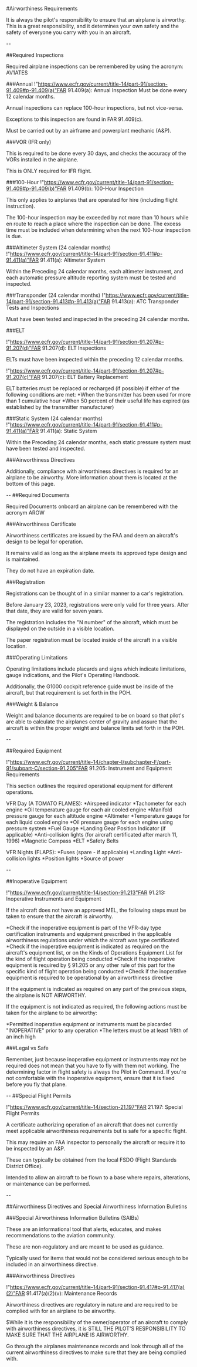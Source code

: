 #Airworthiness Requirements

It is always the pilot's responsibility to ensure that an airplane is airworthy. This is a great responsibility, and it determines your own safety and the safety of everyone you carry with you in an aircraft.


--

##Required Inspections

Required airplane inspections can be remembered by using the acronym: AV1ATES

###Annual
!"https://www.ecfr.gov/current/title-14/part-91/section-91.409#p-91.409(a)"FAR 91.409(a): Annual Inspection
Must be done every 12 calendar months.

Annual inspections can replace 100-hour inspections, but not vice-versa.

Exceptions to this inspection are found in FAR 91.409(c).

Must be carried out by an airframe and powerplant mechanic (A&P).


###VOR (IFR only)

This is required to be done every 30 days, and checks the accuracy of the VORs installed in the airplane.

This is ONLY required for IFR flight.



###100-Hour
!"https://www.ecfr.gov/current/title-14/part-91/section-91.409#p-91.409(b)"FAR 91.409(b): 100-Hour Inspection

This only applies to airplanes that are operated for hire (including flight instruction).

The 100-hour inspection may be exceeded by not more than 10 hours while en route to reach a place where the inspection can be done. The excess time must be included when determining when the next 100-hour inspection is due.


###Altimeter System (24 calendar months)
!"https://www.ecfr.gov/current/title-14/part-91/section-91.411#p-91.411(a)"FAR 91.411(a): Altimeter System

Within the Preceding 24 calendar months, each altimeter instrument, and each automatic pressure altitude reporting system must be tested and inspected.

###Transponder (24 calendar months)
!"https://www.ecfr.gov/current/title-14/part-91/section-91.413#p-91.413(a)"FAR 91.413(a): ATC Transponder Tests and Inspections

Must have been tested and inspected in the preceding 24 calendar months.


###ELT

!"https://www.ecfr.gov/current/title-14/part-91/section-91.207#p-91.207(d)"FAR 91.207(d): ELT Inspections

ELTs must have been inspected within the preceding 12 calendar months.

!"https://www.ecfr.gov/current/title-14/part-91/section-91.207#p-91.207(c)"FAR 91.207(c): ELT Battery Replacement

ELT batteries must be replaced or recharged (if possible) if either of the following conditions are met:
*When the transmitter has been used for more than 1 cumulative hour
*When 50 percent of their useful life has expired (as established by the transmitter manufacturer)

###Static System (24 calendar months)
!"https://www.ecfr.gov/current/title-14/part-91/section-91.411#p-91.411(a)"FAR 91.411(a): Static System

Within the Preceding 24 calendar months, each static pressure system must have been tested and inspected.


###Airworthiness Directives

Additionally, compliance with airworthiness directives is required for an airplane to be airworthy. More information about them is located at the bottom of this page.





--
##Required Documents

Required Documents onboard an airplane can be remembered with the acronym AROW

###Airworthiness Certificate

Airworthiness certificates are issued by the FAA and deem an aircraft's design to be legal for operation.

It remains valid as long as the airplane meets its approved type design and is maintained.

They do not have an expiration date.

###Registration

Registrations can be thought of in a similar manner to a car's registration.

Before January 23, 2023, registrations were only valid for three years. After that date, they are valid for seven years.

The registration includes the "N number" of the aircraft, which must be displayed on the outside in a visible location.

The paper registration must be located inside of the aircraft in a visible location.

###Operating Limitations

Operating limitations include placards and signs which indicate limitations, gauge indications, and the Pilot's Operating Handbook.

Additionally, the G1000 cockpit reference guide must be inside of the aircraft, but that requirement is set forth in the POH.


###Weight & Balance

Weight and balance documents are required to be on board so that pilot's are able to calculate the airplanes center of gravity and assure that the aircraft is within the proper weight and balance limits set forth in the POH.


--

##Required Equipment

!"https://www.ecfr.gov/current/title-14/chapter-I/subchapter-F/part-91/subpart-C/section-91.205"FAR 91.205: Instrument and Equipment Requirements

This section outlines the required operational equipment for different operations.

VFR Day (A TOMATO FLAMES):
*Airspeed indicator
*Tachometer for each engine
*Oil temperature gauge for each air cooled engine
*Manifold pressure gauge for each altitude engine
*Altimeter
*Temperature gauge for each liquid cooled engine
*Oil pressure gauge for each engine using pressure system
*Fuel Gauge
*Landing Gear Position Indicator (if applicable)
*Anti-collision lights (for aircraft certificated after march 11, 1996)
*Magnetic Compass
*ELT
*Safety Belts

VFR Nights (FLAPS):
*Fuses (spare - if applicable)
*Landing Light
*Anti-collision lights
*Position lights
*Source of power

--

##Inoperative Equipment

!"https://www.ecfr.gov/current/title-14/section-91.213"FAR 91.213: Inoperative Instruments and Equipment

If the aircraft does not have an approved MEL, the following steps must be taken to ensure that the aircraft is airworthy.

*Check if the inoperative equipment is part of the VFR-day type certification instruments and equipment prescribed in the applicable airworthiness regulations under which the aircraft was type certificated
*Check if the inoperative equipment is indicated as required on the aircraft's equipment list, or on the Kinds of Operations Equipment List for the kind of flight operation being conducted
*Check if the inoperative equipment is required by § 91.205 or any other rule of this part for the specific kind of flight operation being conducted
*Check if the inoperative equipment is required to be operational by an airworthiness directive

If the equipment is indicated as required on any part of the previous steps, the airplane is NOT AIRWORTHY.

If the equipment is not indicated as required, the following actions must be taken for the airplane to be airworthy:

*Permitted inoperative equipment or instruments must be placarded "INOPERATIVE" prior to any operation
*The letters must be at least 1/8th of an inch high


###Legal vs Safe

Remember, just because inoperative equipment or instruments may not be required does not mean that you have to fly with them not working. The determining factor in flight safety is always the Pilot in Command. If you're not comfortable with the inoperative equipment, ensure that it is fixed before you fly that plane.


--
##Special Flight Permits

!"https://www.ecfr.gov/current/title-14/section-21.197"FAR 21.197: Special Flight Permits

A certificate authorizing operation of an aircraft that does not currently meet applicable airworthiness requirements but is safe for a specific flight.

This may require an FAA inspector to personally the aircraft or require it to be inspected by an A&P.

These can typically be obtained from the local FSDO (Flight Standards District Office).

Intended to allow an aircraft to be flown to a base where repairs, alterations, or maintenance can be performed.



--

##Airworthiness Directives and Special Airworthiness Information Bulletins

###Special Airworthiness Information Bulletins (SAIBs)

These are an informational tool that alerts, educates, and makes recommendations to the aviation community. 

These are non-regulatory and are meant to be used as guidance.

Typically used for items that would not be considered serious enough to be included in an airworthiness directive.


###Airworthiness Directives

!"https://www.ecfr.gov/current/title-14/part-91/section-91.417#p-91.417(a)(2)"FAR 91.417(a)(2)(v): Maintenance Records

Airworthiness directives are regulatory in nature and are required to be complied with for an airplane to be airworthy.

$While it is the responsibility of the owner/operator of an aircraft to comply with airworthiness directives, it is STILL THE PILOT'S RESPONSIBILITY TO MAKE SURE THAT THE AIRPLANE IS AIRWORTHY.

Go through the airplanes maintenance records and look through all of the current airworthiness directives to make sure that they are being complied with.

